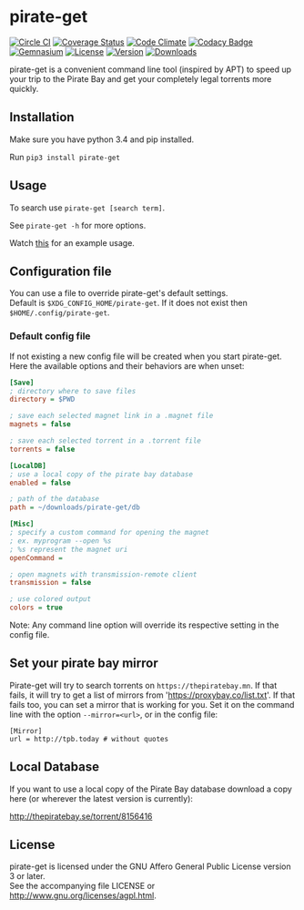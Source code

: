 # pirate-get
[![Circle CI](https://img.shields.io/circleci/project/vikstrous/pirate-get/master.svg)](https://circleci.com/gh/vikstrous/pirate-get/tree/master) [![Coverage Status](https://img.shields.io/coveralls/vikstrous/pirate-get/master.svg)](https://coveralls.io/github/vikstrous/pirate-get?branch=master) [![Code Climate](https://img.shields.io/codeclimate/github/vikstrous/pirate-get.svg)](https://codeclimate.com/github/vikstrous/pirate-get) [![Codacy Badge](https://api.codacy.com/project/badge/8e5fc16afd23496dbcf74db710d1ef2c)](https://www.codacy.com/app/me_29/pirate-get) [![Gemnasium](https://img.shields.io/gemnasium/vikstrous/pirate-get.svg)](https://gemnasium.com/vikstrous/pirate-get)  [![License](https://img.shields.io/pypi/l/pirate-get.svg)](https://raw.githubusercontent.com/vikstrous/pirate-get/master/LICENSE) [![Version](https://img.shields.io/pypi/v/pirate-get.svg)](https://pypi.python.org/pypi/pirate-get/0.2.7) [![Downloads](https://img.shields.io/pypi/dm/pirate-get.svg)](https://pypi.python.org/pypi/pirate-get/0.2.7)

pirate-get is a convenient command line tool (inspired by APT) to speed up your trip to the Pirate Bay and get your completely legal torrents more quickly.

## Installation
Make sure you have python 3.4 and pip installed.

Run `pip3 install pirate-get`

## Usage

To search use `pirate-get [search term]`.

See `pirate-get -h` for more options.

Watch [this](http://showterm.io/d6f7a0c2a5de1da9ea317) for an example usage.


## Configuration file
You can use a file to override pirate-get's default settings.  
Default is `$XDG_CONFIG_HOME/pirate-get`.
If it does not exist then `$HOME/.config/pirate-get`.

### Default config file
If not existing a new config file will be created when you start
pirate-get. Here the available options and their behaviors are when unset:

```INI
[Save]
; directory where to save files
directory = $PWD

; save each selected magnet link in a .magnet file
magnets = false

; save each selected torrent in a .torrent file
torrents = false                     

[LocalDB]
; use a local copy of the pirate bay database
enabled = false                 

; path of the database     
path = ~/downloads/pirate-get/db

[Misc]
; specify a custom command for opening the magnet
; ex. myprogram --open %s
; %s represent the magnet uri
openCommand = 

; open magnets with transmission-remote client
transmission = false

; use colored output
colors = true
```

Note:
Any command line option will override its respective setting in the config file.

## Set your pirate bay mirror

Pirate-get will try to search torrents on
`https://thepiratebay.mn`. If that fails, it will try to get a list of
mirrors from 'https://proxybay.co/list.txt'. If that fails too, you
can set a mirror that is working for you. Set it on the command line
with the option `--mirror=<url>`, or in the config file:

```
[Mirror]
url = http://tpb.today # without quotes
```


## Local Database
If you want to use a local copy of the Pirate Bay database download a copy here (or wherever the latest version is currently):

http://thepiratebay.se/torrent/8156416

## License
pirate-get is licensed under the GNU Affero General Public License version 3 or later.  
See the accompanying file LICENSE or http://www.gnu.org/licenses/agpl.html.
